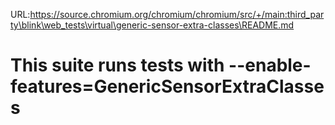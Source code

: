 URL:https://source.chromium.org/chromium/chromium/src/+/main:third_party\blink\web_tests\virtual\generic-sensor-extra-classes\README.md
# This suite runs tests with --enable-features=GenericSensorExtraClasses
